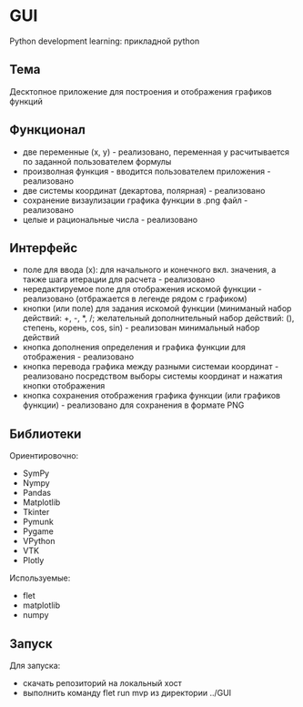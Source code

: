 # GUI
Python development learning: прикладной python
## Тема
Десктопное приложение для построения и отображения графиков функций
## Функционал
- две переменные (x, y) - реализовано, переменная y расчитывается по заданной пользователем формулы
- произволная функция - вводится пользователем приложения - реализовано
- две системы координат (декартова, полярная) - реализовано
- сохранение визаулизации графика функции в .png файл - реализовано
- целые и рациональные числа - реализовано
## Интерфейс
- поле для ввода (х): для начального и конечного вкл. значения, а также шага итерации для расчета - реализовано
- нередактируемое поле для отображения искомой функции - реализовано (отбражается в легенде рядом с графиком)
- кнопки (или поле) для задания искомой функции (миниманый набор действий: +, -, *, /; желательный дополнительный набор действий: (), степень, корень, cos, sin) - реализован минимальный набор действий
- кнопка дополнения определения и графика функции для отображения - реализовано
- кнопка перевода графика между разными системаи координат - реализовано посредством выборы системы координат и нажатия кнопки отображения
- кнопка сохранения отображения графика функции (или графиков функции) - реализовано для сохранения в формате PNG
## Библиотеки
Ориентировочно:
- SymPy
- Nympy
- Pandas
- Matplotlib
- Tkinter
- Pymunk
- Pygame
- VPython
- VTK
- Plotly 

Используемые:
- flet
- matplotlib
- numpy
## Запуск
Для запуска: 
- скачать репозиторий на локальный хост
- выполнить команду flet run mvp из директории ../GUI
